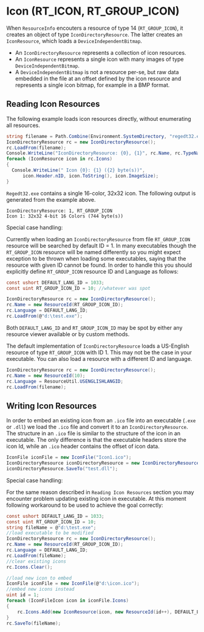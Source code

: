 Icon (RT_ICON, RT_GROUP_ICON)
=============================

When `ResourceInfo` encouters a resource of type 14 (`RT_GROUP_ICON`), it creates an object of type `IconDirectoryResource`. The latter creates an `IconResource`, which loads a `DeviceIndependentBitmap`.

* An `IconDirectoryResource` represents a collection of icon resources.
* An `IconResource` represents a single icon with many images of type `DeviceIndependentBitmap`.
* A `DeviceIndependentBitmap` is not a resource per-se, but raw data embedded in the file at an offset defined by the icon resource and represents a single icon bitmap, for example in a BMP format.

Reading Icon Resources
----------------------

The following example loads icon resources directly, without enumerating all resources.

``` csharp
string filename = Path.Combine(Environment.SystemDirectory, "regedt32.exe");
IconDirectoryResource rc = new IconDirectoryResource();
rc.LoadFrom(filename);
Console.WriteLine("IconDirectoryResource: {0}, {1}", rc.Name, rc.TypeName);
foreach (IconResource icon in rc.Icons)
{
  Console.WriteLine(" Icon {0}: {1} ({2} byte(s))",
      icon.Header.nID, icon.ToString(), icon.ImageSize);
}
```

`Regedt32.exe` contains a single 16-color, 32x32 icon. The following output is generated from the example above.

```
IconDirectoryResource: 1, RT_GROUP_ICON
Icon 1: 32x32 4-bit 16 Colors (744 byte(s))
```
Special case handling:

Currently when loading an `IconDirectoryResource` from file `RT_GROUP_ICON` resource will be searched by default ID = 1. 
In many executables though the `RT_GROUP_ICON` resource will be named differently so you might expect exception to be 
thrown when loading some executables, saying that the resource with given ID cannot be found. In order to handle this
you should explicitly define `RT_GROUP_ICON` resource ID and Language as follows:

``` csharp
const ushort DEFAULT_LANG_ID = 1033;
const uint RT_GROUP_ICON_ID = 10; //whatever was spot 

IconDirectoryResource rc = new IconDirectoryResource();
rc.Name = new ResourceId(RT_GROUP_ICON_ID);
rc.Language = DEFAULT_LANG_ID;
rc.LoadFrom(@"d:\test.exe");
```

Both `DEFAULT_LANG_ID` and `RT_GROUP_ICON_ID` may be spot by either any resource viewer available or
by custom methods. 

The default implementation of `IconDirectoryResource` loads a US-English resource of type `RT_GROUP_ICON` with ID 1. This may not be the case in your executable. You can also load a resource with a different ID and language.

``` csharp
IconDirectoryResource rc = new IconDirectoryResource();
rc.Name = new ResourceId(10);
rc.Language = ResourceUtil.USENGLISHLANGID;
rc.LoadFrom(filename);
```

Writing Icon Resources
----------------------

In order to embed an existing icon from an `.ico` file into an executable (`.exe` or `.dll`) we load the `.ico` file and convert it to an `IconDirectoryResource`. The structure in an `.ico` file is similar to the structure of the icon in an executable. The only difference is that the executable headers store the icon Id, while an `.ico` header contains the offset of icon data.

``` csharp
IconFile iconFile = new IconFile("Icon1.ico");
IconDirectoryResource iconDirectoryResource = new IconDirectoryResource(iconFile);
iconDirectoryResource.SaveTo("test.dll");
```

Special case handling:

For the same reason described in `Reading Icon Resources` section you may encounter problem updating existing icon
in executable. At this moment following workaround to be used to achieve the goal correctly:

```csharp
const ushort DEFAULT_LANG_ID = 1033;
const uint RT_GROUP_ICON_ID = 10;
string fileName = @"d:\test.exe";
//load executable to be modified
IconDirectoryResource rc = new IconDirectoryResource();
rc.Name = new ResourceId(RT_GROUP_ICON_ID);
rc.Language = DEFAULT_LANG_ID;
rc.LoadFrom(fileName);
//clear existing icons
rc.Icons.Clear();

//load new icon to embed
IconFile iconFile = new IconFile(@"d:\icon.ico");
//embed new icons instead
uint id = 1;
foreach (IconFileIcon icon in iconFile.Icons)
{
    rc.Icons.Add(new IconResource(icon, new ResourceId(id++), DEFAULT_LANG_ID));
}
rc.SaveTo(fileName);
```
